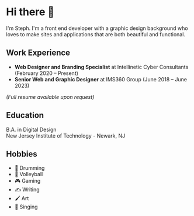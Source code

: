 # Hi there 👋

I'm Steph. I'm a front end developer with a graphic design background who loves to make sites and applications that are both beautiful and functional.

## Work Experience

- **Web Designer and Branding Specialist** at Intellinetic Cyber Consultants (February 2020 – Present)
- **Senior Web and Graphic Designer** at IMS360 Group (June 2018 – June 2023)

*(Full resume available upon request)*

## Education

B.A. in Digital Design\
New Jersey Institute of Technology - Newark, NJ

## Hobbies

- 🥁 Drumming
- 🏐 Volleyball
- 🎮 Gaming
- ✍️ Writing
- 🖌️ Art
- 🎤 Singing

<!--
**curricle/curricle** is a ✨ _special_ ✨ repository because its `README.md` (this file) appears on your GitHub profile.

Here are some ideas to get you started:

- 🔭 I’m currently working on ...
- 🌱 I’m currently learning ...
- 👯 I’m looking to collaborate on ...
- 🤔 I’m looking for help with ...
- 💬 Ask me about ...
- 📫 How to reach me: ...
- 😄 Pronouns: ...
- ⚡ Fun fact: ...
-->
